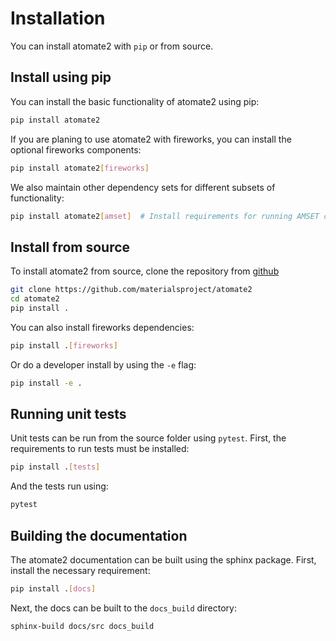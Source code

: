 # Installation

You can install atomate2 with `pip` or from source.

## Install using pip

You can install the basic functionality of atomate2 using pip:

```bash
pip install atomate2
```

If you are planing to use atomate2 with fireworks, you can install the optional
fireworks components:

```bash
pip install atomate2[fireworks]
```

We also maintain other dependency sets for different subsets of functionality:

```bash
pip install atomate2[amset]  # Install requirements for running AMSET calculations
```

## Install from source

To install atomate2 from source, clone the repository from [github](https://github.com/materialsproject/atomate2)

```bash
git clone https://github.com/materialsproject/atomate2
cd atomate2
pip install .
```

You can also install fireworks dependencies:

```bash
pip install .[fireworks]
```

Or do a developer install by using the ``-e`` flag:

```bash
pip install -e .
```

## Running unit tests

Unit tests can be run from the source folder using `pytest`. First, the requirements
to run tests must be installed:

```bash
pip install .[tests]
```

And the tests run using:

```bash
pytest
```

## Building the documentation

The atomate2 documentation can be built using the sphinx package. First, install the
necessary requirement:

```bash
pip install .[docs]
```

Next, the docs can be built to the `docs_build` directory:

```bash
sphinx-build docs/src docs_build
```
